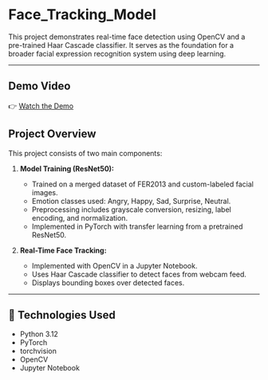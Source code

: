 # Face_Tracking_Model

This project demonstrates real-time face detection using OpenCV and a pre-trained Haar Cascade classifier. It serves as the foundation for a broader facial expression recognition system using deep learning.

---

## Demo Video

👉 [Watch the Demo](https://youtu.be/TCDzxH6mCwU)

## Project Overview

This project consists of two main components:

1. **Model Training (ResNet50):**
   - Trained on a merged dataset of FER2013 and custom-labeled facial images.
   - Emotion classes used: Angry, Happy, Sad, Surprise, Neutral.
   - Preprocessing includes grayscale conversion, resizing, label encoding, and normalization.
   - Implemented in PyTorch with transfer learning from a pretrained ResNet50.

2. **Real-Time Face Tracking:**
   - Implemented with OpenCV in a Jupyter Notebook.
   - Uses Haar Cascade classifier to detect faces from webcam feed.
   - Displays bounding boxes over detected faces.

---

## 🧰 Technologies Used

- Python 3.12
- PyTorch
- torchvision
- OpenCV
- Jupyter Notebook
